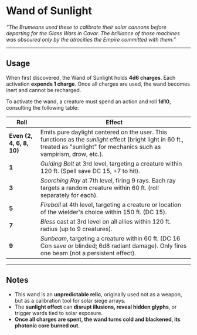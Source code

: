 # Wand of Sunlight

_“The Brumeans used these to calibrate their solar cannons before departing for the Glass Wars in Cavar. The brilliance of those machines was obscured only by the atrocities the Empire committed with them.”_

---

## Usage

When first discovered, the Wand of Sunlight holds **4d6 charges**. Each activation **expends 1 charge**. Once all charges are used, the wand becomes inert and cannot be recharged.

To activate the wand, a creature must spend an action and roll **1d10**, consulting the following table:

| Roll                      | Effect                                                                                                                                                                         |
| ------------------------- | ------------------------------------------------------------------------------------------------------------------------------------------------------------------------------ |
| **Even (2, 4, 6, 8, 10)** | Emits pure daylight centered on the user. This functions as the _sunlight_ effect (bright light in 60 ft., treated as "sunlight" for mechanics such as vampirism, drow, etc.). |
| **1**                     | _Guiding Bolt_ at 3rd level, targeting a creature within 120 ft. (Spell save DC 15, +7 to hit).                                                                                |
| **3**                     | _Scorching Ray_ at 7th level, firing 9 rays. Each ray targets a random creature within 60 ft. (roll separately for each).                                                      |
| **5**                     | _Fireball_ at 4th level, targeting a creature or location of the wielder's choice within 150 ft. (DC 15).                                                                      |
| **7**                     | _Bless_ cast at 3rd level on all allies within 120 ft. radius (up to 9 creatures).                                                                                             |
| **9**                     | _Sunbeam_, targeting a creature within 60 ft. (DC 16 Con save or blinded; 6d8 radiant damage). Only fires one beam (not a persistent effect).                                  |

---

## Notes

- This wand is an **unpredictable relic**, originally used not as a weapon, but as a calibration tool for solar siege arrays.
- The **sunlight effect** can **disrupt illusions, reveal hidden glyphs**, or trigger wards tied to solar exposure.
- **Once all charges are spent, the wand turns cold and blackened, its photonic core burned out.**
